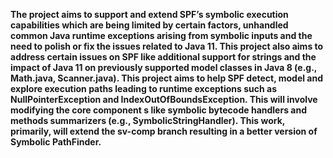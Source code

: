 **The project aims to support and extend SPF’s symbolic execution capabilities which are being limited by certain factors, unhandled common Java runtime exceptions arising from symbolic inputs and the need to polish or fix the issues related to Java 11. This project also aims to address certain issues on SPF like additional support for strings and the impact of Java 11 on previously supported model classes in Java 8 (e.g., Math.java, Scanner.java). This project aims to help SPF detect, model and explore execution paths leading to runtime exceptions such as NullPointerException and IndexOutOfBoundsException. This will involve modifying the core component
s like symbolic bytecode handlers and methods summarizers (e.g., SymbolicStringHandler). This work, primarily, will extend the sv-comp branch resulting in a better version of Symbolic PathFinder.**